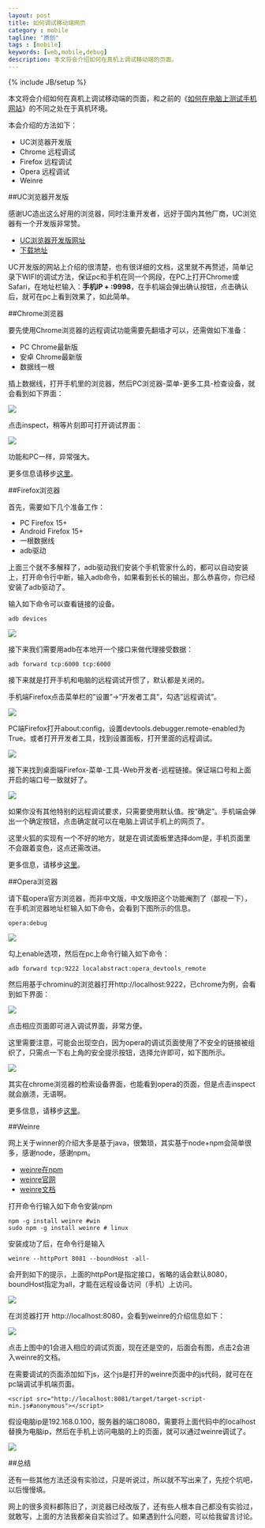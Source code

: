 ```yaml
---
layout: post
title: 如何调试移动端网页
category : mobile
tagline: "原创"
tags : [mobile]
keywords: [web,mobile,debug]
description: 本文将会介绍如何在真机上调试移动端的页面。
---
```

{% include JB/setup %}

本文将会介绍如何在真机上调试移动端的页面，和之前的《[如何在电脑上测试手机网站](http://yanhaijing.com/web/2014/02/21/how-to-test-mobile-websit-on-pc/)》的不同之处在于真机环境。

本会介绍的方法如下：

- UC浏览器开发版
- Chrome 远程调试
- Firefox 远程调试
- Opera 远程调试
- Weinre

##UC浏览器开发版

感谢UC造出这么好用的浏览器，同时注重开发者，远好于国内其他厂商，UC浏览器有一个开发版非常赞。

- [UC浏览器开发版网址](http://www.uc.cn/business/developer/)
- [下载地址](http://wap.uc.cn/index.php?action=PackageDown&do=ByPfid&product=UCBrowser&pfid=145&lang=zh-cn&bid=33533&direct=true&from=dev-slp-dir-pc)

UC开发版的网站上介绍的很清楚，也有很详细的文档，这里就不再赘述，简单记录下WIFI的调试方法，保证pc和手机在同一个网段，在PC上打开Chrome或Safari，在地址栏输入：**手机IP + :9998**，在手机端会弹出确认按钮，点击确认后，就可在pc上看到效果了，如此简单。

##Chrome浏览器

要先使用Chrome浏览器的远程调试功能需要先翻墙才可以，还需做如下准备：

- PC Chrome最新版
- 安卓 Chrome最新版
- 数据线一根

插上数据线，打开手机里的浏览器，然后PC浏览器-菜单-更多工具-检查设备，就会看到如下界面：

![]({{BLOG_IMG}}156.png)

点击inspect，稍等片刻即可打开调试界面：

![]({{BLOG_IMG}}157.png)

功能和PC一样，异常强大。

更多信息请移步[这里](https://developer.chrome.com/devtools/docs/remote-debugging#installing-androidsdk)。

##Firefox浏览器

首先，需要如下几个准备工作：

- PC Firefox 15+
- Android Firefox 15+
- 一根数据线
- adb驱动

上面三个就不多解释了，adb驱动我们安装个手机管家什么的，都可以自动安装上，打开命令行中断，输入adb命令，如果看到长长的输出，那么恭喜你，你已经安装了adb驱动了。

输入如下命令可以查看链接的设备。

	adb devices

![]({{BLOG_IMG}}152.png)

接下来我们需要用adb在本地开一个接口来做代理接受数据：

	adb forward tcp:6000 tcp:6000

接下来就是打开手机和电脑的远程调试开惯了，默认都是关闭的。

手机端Firefox点击菜单栏的”设置”->”开发者工具”，勾选”远程调试”。

![]({{BLOG_IMG}}153.png)

PC端Firefox打开about:config，设置devtools.debugger.remote-enabled为True。或者打开开发者工具，找到设置面板，打开里面的远程调试。

![]({{BLOG_IMG}}154.png)

接下来找到桌面端Firefox-菜单-工具-Web开发者-远程链接。保证端口号和上面开启的端口号一致就好了。

![]({{BLOG_IMG}}155.png)

如果你没有其他特别的远程调试要求，只需要使用默认值。按“确定”。手机端会弹出一个确定按钮，点击确定就可以在电脑上调试手机上的网页了。

这里火狐的实现有一个不好的地方，就是在调试面板里选择dom是，手机页面里不会跟着变色，这点还需改进。

更多信息，请移步[这里](https://developer.mozilla.org/en-US/docs/Tools/Remote_Debugging/Firefox_for_Android)。

##Opera浏览器

请下载opera官方浏览器，而非中文版，中文版把这个功能阉割了（鄙视一下），在手机浏览器地址栏输入如下命令，会看到下图所示的信息。

	opera:debug

![]({{BLOG_IMG}}158.png)

勾上enable选项，然后在pc上命令行输入如下命令：

	adb forward tcp:9222 localabstract:opera_devtools_remote

然后用基于chrominu的浏览器打开http://localhost:9222，已chrome为例，会看到如下界面：

![]({{BLOG_IMG}}159.png)

点击相应页面即可进入调试界面，非常方便。

这里需要注意，可能会出现空白，因为opera的调试页面使用了不安全的链接被组织了，只需点一下右上角的安全提示按钮，选择允许即可，如下图所示。

![]({{BLOG_IMG}}160.png)

其实在chrome浏览器的检索设备界面，也能看到opera的页面，但是点击inspect就会崩溃，无语啊。

更多信息，请移步[这里](https://dev.opera.com/articles/remotely-debugging-opera-for-android/)。

##Weinre

网上关于winner的介绍大多是基于java，很繁琐，其实基于node+npm会简单很多，感谢node，感谢npm。

- [weinre在npm](https://www.npmjs.com/package/weinre)
- [weinre官网](http://people.apache.org/~pmuellr/weinre/)
- [weinre文档](http://people.apache.org/~pmuellr/weinre/docs/latest/)

打开命令行输入如下命令安装npm
	
	npm -g install weinre #win
	sudo npm -g install weinre # linux

安装成功了后，在命令行是输入

	weinre --httpPort 8081 --boundHost -all-

会开到如下的提示，上面的httpPort是指定接口，省略的话会默认8080，boundHost指定为all，才能在远程设备访问（手机）上访问。

![]({{BLOG_IMG}}147.png)

在浏览器打开 http://localhost:8080，会看到weinre的介绍信息如下：

![]({{BLOG_IMG}}148.png)

点击上图中的1会进入相应的调试页面，现在还是空的，后面会有图，点击2会进入weinre的文档。

在需要调试的页面添加如下js，这个js是打开的weinre页面中的js代码，就可在在pc端调试手机端页面。

	<script src="http://localhost:8081/target/target-script-min.js#anonymous"></script>

假设电脑ip是192.168.0.100，服务器的端口8080，需要将上面代码中的localhost替换为电脑ip，然后在手机上访问电脑的上的页面，就可以通过weinre调试了。

![]({{BLOG_IMG}}149.gif)

##总结

还有一些其他方法还没有实验过，只是听说过，所以就不写出来了，先挖个坑吧，以后慢慢填。

网上的很多资料都陈旧了，浏览器已经改版了，还有些人根本自己都没有实验过，就敢写，上面的方法我都亲自实验过了。如果遇到什么问题，可以给我留言讨论。